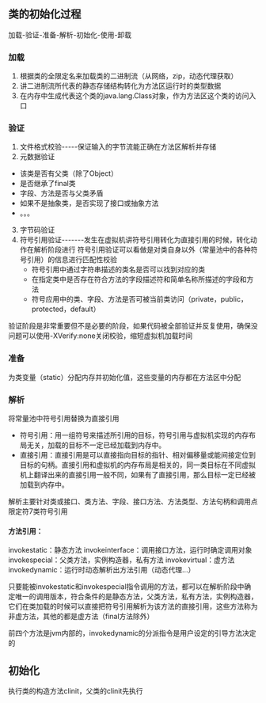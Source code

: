 ## 类的初始化过程
加载-验证-准备-解析-初始化-使用-卸载

### 加载
1. 根据类的全限定名来加载类的二进制流（从网络，zip，动态代理获取）
2. 讲二进制流所代表的静态存储结构转化为方法区运行时的类型数据
3. 在内存中生成代表这个类的java.lang.Class对象，作为方法区这个类的访问入口

### 验证
1. 文件格式校验-----保证输入的字节流能正确在方法区解析并存储
2. 元数据验证
  * 该类是否有父类（除了Object）
  * 是否继承了final类
  * 字段、方法是否与父类矛盾
  * 如果不是抽象类，是否实现了接口或抽象方法
  * 。。。
3. 字节码验证
4. 符号引用验证-------发生在虚拟机讲符号引用转化为直接引用的时候，转化动作在解析阶段进行
   符号引用验证可以看做是对类自身以外（常量池中的各种符号引用）的信息进行匹配性校验
   * 符号引用中通过字符串描述的类名是否可以找到对应的类
   * 在指定类中是否存在符合方法的字段描述符和简单名称所描述的字段和方法
   * 符号应用中的类、字段、方法是否可被当前类访问（private，public，protected，default）

验证阶段是非常重要但不是必要的阶段，如果代码被全部验证并反复使用，确保没问题可以使用-XVerify:none关闭校验，缩短虚拟机加载时间

### 准备
为类变量（static）分配内存并初始化值，这些变量的内存都在方法区中分配

### 解析
将常量池中符号引用替换为直接引用

* 符号引用：用一组符号来描述所引用的目标，符号引用与虚拟机实现的内存布局无关，加载的目标不一定已经加载到内存中。
* 直接引用：直接引用是可以直接指向目标的指针、相对偏移量或能间接定位到目标的句柄。直接引用和虚拟机的内存布局是相关的，同一类目标在不同虚拟机上翻译出来的直接引用一般不同，如果有了直接引用，那么目标一定已经被加载到内存中。

解析主要针对类或接口、类方法、字段、接口方法、方法类型、方法句柄和调用点限定符7类符号引用

#### 方法引用：
invokestatic：静态方法
invokeinterface：调用接口方法，运行时确定调用对象
invokespecial：父类方法，实例构造器，私有方法
invokevirtual：虚方法
invokedynamic：运行时动态解析出方法引用（动态代理...）

只要能被invokestatic和invokespecial指令调用的方法，都可以在解析阶段中确定唯一的调用版本，符合条件的是静态方法，父类方法，私有方法，实例构造器，它们在类加载的时候可以直接把符号引用解析为该方法的直接引用，这些方法称为非虚方法，其他的都是虚方法（final方法除外）



前四个方法是jvm内部的，invokedynamic的分派指令是用户设定的引导方法决定的



## 初始化
执行类的构造方法clinit，父类的clinit先执行




